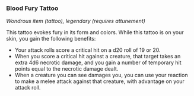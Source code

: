 ### Blood Fury Tattoo
*Wondrous item (tattoo), legendary (requires attunement)*

This tattoo evokes fury in its form and colors. While this tattoo is on your skin, you gain the following benefits:

* Your attack rolls score a critical hit on a d20 roll of 19 or 20.
* When you score a critical hit against a creature, that target takes an extra 4d6 necrotic damage, and you gain a number of temporary hit points equal to the necrotic damage dealt.
* When a creature you can see damages you, you can use your reaction to make a melee attack against that creature, with advantage on your attack roll.
